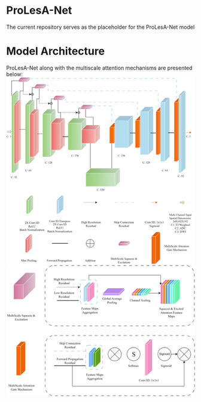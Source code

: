 # ProLesA-Net
The current repository serves as the placeholder for the ProLesA-Net model

# Model Architecture
ProLesA-Net along with the multiscale attention mechanisms are presented below:
![ProLesA-Net](ModelMaterials/ProlesaNet.png)
![MultiScale attention mechanisms](ModelMaterials/components.png)
